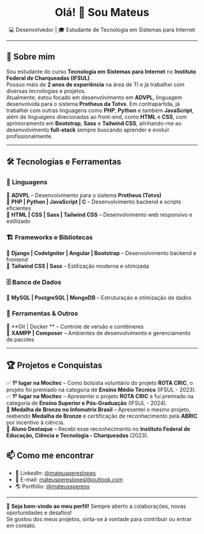 <h1 align="center">Olá! 👋 Sou Mateus</h1>

<p align="center">
  💻 Desenvolvedor | 🎓 Estudante de Tecnologia em Sistemas para Internet 
</p>

---

## 📌 Sobre mim
Sou estudante do curso **Tecnologia em Sistemas para Internet** no **Instituto Federal de Charqueadas (IFSUL)**.  
Possuo mais de **2 anos de experiência** na área de TI e já trabalhei com diversas tecnologias e projetos.  
Atualmente, estou focado em desenvolvimento em **ADVPL**, linguagem desenvolvida para o sistema **Protheus da Totvs**.
Em contrapartida, já trabalhei com outras linguagens como **PHP**, **Python** e também **JavaScript**, além de linguagens
direcionadas ao front-end, como **HTML** e **CSS**, com aprimoramento em **Bootstrap**, **Sass** e **Tailwind CSS**, alinhando-me ao desenvolvimento **full-stack**
sempre buscando aprender e evoluir profissionalmente.

---

## 🛠️ Tecnologias e Ferramentas  

### 🚀 **Linguagens**  
🔹 **ADVPL** – Desenvolvimento para o sistema **Protheus (Totvs)**  
🔹 **PHP | Python | JavaScript | C** – Desenvolvimento backend e scripts eficientes  
🔹 **HTML | CSS | Sass | Tailwind CSS** – Desenvolvimento web responsivo e estilizado  

### 🏗️ **Frameworks e Bibliotecas**  
🔹 **Django | CodeIgniter | Angular | Bootstrap** – Desenvolvimento backend e frontend  
🔹 **Tailwind CSS | Sass** – Estilização moderna e otimizada  

### 🗄️ **Banco de Dados**  
🔹 **MySQL | PostgreSQL | MongoDB** – Estruturação e otimização de dados  

### 🔧 **Ferramentas & Outros**  
🔹 **Git | Docker ** – Controle de versão e contêineres  
🔹 **XAMPP | Composer** – Ambientes de desenvolvimento e gerenciamento de pacotes  

---

## 🏆 Projetos e Conquistas
✅ **1º lugar na Mocitec** – Como bolsista voluntário do projeto **ROTA CRIC**, o projeto foi premiado na categoria de **Ensino Médio Técnico** (IFSUL - 2023).  
✅ **1º lugar na Mocitec** – Apresentei o projeto **ROTA CRIC** e fui premiado na categoria de **Ensino Superior e Pós-Graduação** (IFSUL - 2024).  
🥉 **Medalha de Bronze no Infomatrix Brasil** – Apresentei o mesmo projeto, reebendo **Medalha de Bronze** e certificação de reconhecimento pela **ABRIC** por incentivo à ciência.  
🏅 **Aluno Destaque** – Recebi esse reconhecimento no **Instituto Federal de Educação, Ciência e Tecnologia - Charqueadas** (2023).

## 📫 Como me encontrar
- 🔗 LinkedIn: [@mateuspereslopes](https://www.linkedin.com/in/mateuspereslopes)  
- 📧 E-mail: [mateuspereslopesl@outlook.com](mateuspereslopesl@outlook.com)  
- 🌎 Portfólio: [@mateussperess](https://github.com/mateussperess)  

---

🚀 **Seja bem-vindo ao meu perfil!** Sempre aberto a colaborações, novas oportunidades e desafios!  
Se gostou dos meus projetos, sinta-se à vontade para contribuir ou entrar em contato.  
<!--
## Hi there 👋

**mateussperess/mateussperess** is a ✨ _special_ ✨ repository because its `README.md` (this file) appears on your GitHub profile.

Here are some ideas to get you started:

- 🔭 I’m currently working on ...
- 🌱 I’m currently learning ...
- 👯 I’m looking to collaborate on ...
- 🤔 I’m looking for help with ...
- 💬 Ask me about ...
- 📫 How to reach me: ...
- 😄 Pronouns: ...
- ⚡ Fun fact: ...
-->
